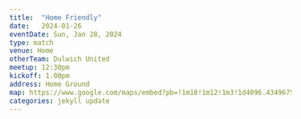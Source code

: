 ```yaml
---
title:  "Home Friendly"
date:   2024-01-26
eventDate: Sun, Jan 28, 2024
type: match
venue: Home
otherTeam: Dulwich United
meetup: 12:30pm
kickoff: 1.00pm
address: Home Ground
map: https://www.google.com/maps/embed?pb=!1m18!1m12!1m3!1d4096.434967515835!2d0.018619900745370215!3d51.4588539779896!2m3!1f0!2f0!3f0!3m2!1i1024!2i768!4f13.1!3m3!1m2!1s0x47d8a9c3fea0b1e3%3A0xc607dff4f3a74a24!2sWeigall%20Road%20Sports%20Ground%2C%20London!5e0!3m2!1sen!2suk!4v1695512026822!5m2!1sen!2suk
categories: jekyll update
---
```



